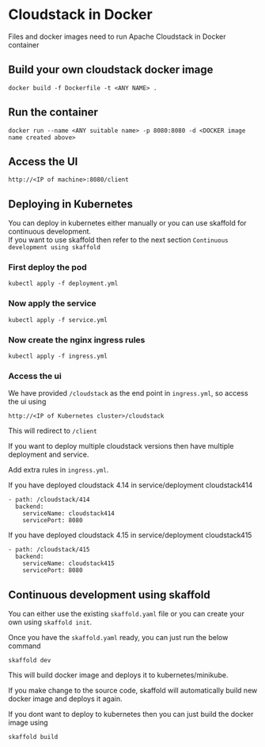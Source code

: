 # Cloudstack in Docker

Files and docker images need to run Apache Cloudstack in Docker container

## Build your own cloudstack docker image

```
docker build -f Dockerfile -t <ANY NAME> .
```

## Run the container

```
docker run --name <ANY suitable name> -p 8080:8080 -d <DOCKER image name created above>
```

## Access the UI

```
http://<IP of machine>:8080/client
```


## Deploying in Kubernetes

You can deploy in kubernetes either manually or you can use skaffold for continuous development.\
If you want to use skaffold then refer to the next section `Continuous development using skaffold`

### First deploy the pod

```
kubectl apply -f deployment.yml
```

### Now apply the service

```
kubectl apply -f service.yml
```

### Now create the nginx ingress rules

```
kubectl apply -f ingress.yml
```

### Access the ui

We have provided `/cloudstack` as the end point in `ingress.yml`, so access the ui using

```
http://<IP of Kubernetes cluster>/cloudstack
```

This will redirect to `/client`

If you want to deploy multiple cloudstack versions then have multiple deployment and service.

Add extra rules in `ingress.yml`.

If you have deployed cloudstack 4.14 in service/deployment cloudstack414

```
- path: /cloudstack/414
  backend:
    serviceName: cloudstack414
    servicePort: 8080
```

If you have deployed cloudstack 4.15 in service/deployment cloudstack415

```
- path: /cloudstack/415
  backend:
    serviceName: cloudstack415
    servicePort: 8080
```


## Continuous development using skaffold

You can either use the existing `skaffold.yaml` file or you can create your own using `skaffold init`.

Once you have the `skaffold.yaml` ready, you can just run the below command

```
skaffold dev
```

This will build docker image and deploys it to kubernetes/minikube.

If you make change to the source code, skaffold will automatically build new docker image and deploys it again.

If you dont want to deploy to kubernetes then you can just build the docker image using
```
skaffold build
```
